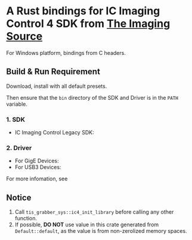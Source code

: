 # A Rust bindings for **IC Imaging Control 4 SDK** from [The Imaging Source](https://www.theimagingsource.com/)

For Windows platform, bindings from C headers.

## Build & Run Requirement

Download, install with all default presets.

Then ensure that the `bin` directory of the SDK and Driver is in the `PATH` variable.

### 1. SDK

- IC Imaging Control Legacy SDK: [](<https://www.theimagingsource.com/zh-hans-cn/support/download/icimagingcontrol4win-1.1.0.2833/>)

### 2. Driver

- For GigE Devices: [](<https://www.theimagingsource.com/zh-hans-cn/support/download/ic4gentlprodgevwintis-1.3.0.821/>)
- For USB3 Devices: [](<https://www.theimagingsource.com/zh-hans-cn/support/download/ic4gentlprodu3vwintis-1.3.0.480/>)

For more infomation, see [](<https://www.theimagingsource.com/zh-hans-cn/support/download/>)

## Notice

1. Call `tis_grabber_sys::ic4_init_library` before calling any other function.
2. If possible, **DO NOT** use value in this crate generated from `Default::default`,
as the value is from non-zerolized memory spaces.
